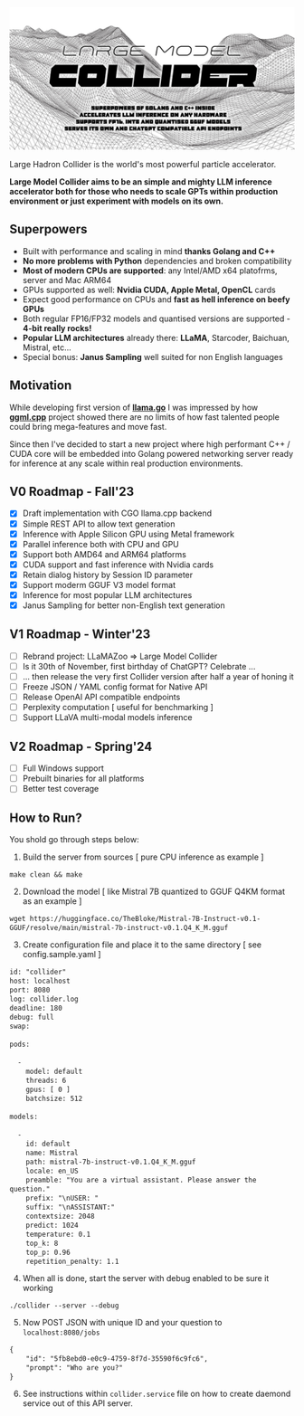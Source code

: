 ![](./logo.jpg?raw=true)

Large Hadron Collider is the world's most powerful particle accelerator.

**Large Model Collider aims to be an simple and mighty LLM inference accelerator both for those who needs to scale GPTs within production environment or just experiment with models on its own.**

## Superpowers

- Built with performance and scaling in mind **thanks Golang and C++**
- **No more problems with Python** dependencies and broken compatibility
- **Most of modern CPUs are supported**: any Intel/AMD x64 platofrms, server and Mac ARM64
- GPUs supported as well: **Nvidia CUDA, Apple Metal, OpenCL** cards
- Expect good performance on CPUs and **fast as hell inference on beefy GPUs**
- Both regular FP16/FP32 models and quantised versions are supported - **4-bit really rocks!**
- **Popular LLM architectures** already there: **LLaMA**, Starcoder, Baichuan, Mistral, etc...
- Special bonus: **Janus Sampling** well suited for non English languages

## Motivation

While developing first version of **[llama.go](https://github.com/gotzmann/llama.go)** I was impressed by how **[ggml.cpp](https://github.com/ggerganov/llama.cpp)** project showed there are no limits of how fast talented people could bring mega-features and move fast.

Since then I've decided to start a new project where high performant C++ / CUDA core will be embedded into Golang powered networking server ready for inference at any scale within real production environments.

## V0 Roadmap - Fall'23

- [x] Draft implementation with CGO llama.cpp backend
- [x] Simple REST API to allow text generation
- [x] Inference with Apple Silicon GPU using Metal framework
- [x] Parallel inference both with CPU and GPU
- [x] Support both AMD64  and ARM64 platforms
- [x] CUDA support and fast inference with Nvidia cards
- [x] Retain dialog history by Session ID parameter
- [x] Support moderm GGUF V3 model format
- [x] Inference for most popular LLM architectures
- [x] Janus Sampling for better non-English text generation

## V1 Roadmap - Winter'23

- [ ] Rebrand project: LLaMAZoo => Large Model Collider
- [ ] Is it 30th of November, first birthday of ChatGPT? Celebrate ...
- [ ] ... then release the very first Collider version after half a year of honing it
- [ ] Freeze JSON / YAML config format for Native API
- [ ] Release OpenAI API compatible endpoints
- [ ] Perplexity computation [ useful for benchmarking ]
- [ ] Support LLaVA multi-modal models inference

## V2 Roadmap - Spring'24

- [ ] Full Windows support
- [ ] Prebuilt binaries for all platforms
- [ ] Better test coverage

## How to Run?

You shold go through steps below:

1) Build the server from sources [ pure CPU inference as example ]

```shell
make clean && make
```

2) Download the model [ like Mistral 7B quantized to GGUF Q4KM format as an example ]

```shell
wget https://huggingface.co/TheBloke/Mistral-7B-Instruct-v0.1-GGUF/resolve/main/mistral-7b-instruct-v0.1.Q4_K_M.gguf
```

3) Create configuration file and place it to the same directory [ see config.sample.yaml ] 

```shell
id: "collider"
host: localhost
port: 8080
log: collider.log
deadline: 180
debug: full
swap:

pods: 

  -
    model: default
    threads: 6
    gpus: [ 0 ]
    batchsize: 512

models:

  -
    id: default
    name: Mistral
    path: mistral-7b-instruct-v0.1.Q4_K_M.gguf
    locale: en_US
    preamble: "You are a virtual assistant. Please answer the question."
    prefix: "\nUSER: "
    suffix: "\nASSISTANT:"
    contextsize: 2048
    predict: 1024
    temperature: 0.1
    top_k: 8
    top_p: 0.96
    repetition_penalty: 1.1
```    

4) When all is done, start the server with debug enabled to be sure it working

```shell
./collider --server --debug
```

5) Now POST JSON with unique ID and your question to `localhost:8080/jobs`

```shell
{
    "id": "5fb8ebd0-e0c9-4759-8f7d-35590f6c9fc6",
    "prompt": "Who are you?"
}
```

6) See instructions within `collider.service` file on how to create daemond service out of this API server.